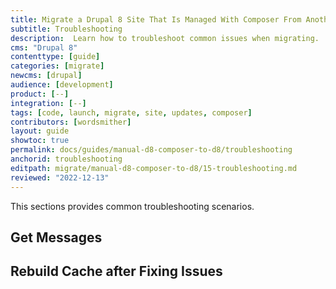 ```yaml
---
title: Migrate a Drupal 8 Site That Is Managed With Composer From Another Platform
subtitle: Troubleshooting
description:  Learn how to troubleshoot common issues when migrating.
cms: "Drupal 8"
contenttype: [guide]
categories: [migrate]
newcms: [drupal]
audience: [development]
product: [--]
integration: [--]
tags: [code, launch, migrate, site, updates, composer]
contributors: [wordsmither]
layout: guide
showtoc: true
permalink: docs/guides/manual-d8-composer-to-d8/troubleshooting
anchorid: troubleshooting
editpath: migrate/manual-d8-composer-to-d8/15-troubleshooting.md
reviewed: "2022-12-13"
---
```


This sections provides common troubleshooting scenarios.


## Get Messages

<Partial file="migrate/drupal-getmessage.md" />

## Rebuild Cache after Fixing Issues

<Partial file="migrate/drupal-rebuildcache.md" />

<Partial file="drupal/troubleshooting-general.md" />

